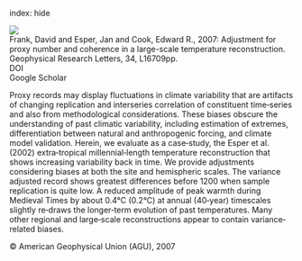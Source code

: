 index: hide

<div class="Citation">
    <div class="Citation-thumb CitationThumb-linked"  data-href="https://doi.org/10.1029/2007gl030571">
      <img src="https://static.claimspace.cloud/climate-study-static/refs/thumbs/5/Frank_et_al_2007-thumb.png" />
    </div>

  <div class="Citation-body">
    <div class="Citation-text">Frank, David and Esper, Jan and Cook, Edward R., 2007: Adjustment for proxy number and coherence in a large-scale temperature reconstruction. <span class="Article-journal">Geophysical Research Letters, </span><span class="Article-volume">34, </span>L16709pp.</div>
    <div class="Citation-links">
      <div class="CitationLink" data-href="https://doi.org/10.1029/2007gl030571">
        <div class="CitationLink-icon CitationLink-Doi"></div>
        <div class="CitationLink-text">DOI</div>
      </div>
      <div class="CitationLink" data-href="https://scholar.google.com/scholar?q=10.1029/2007gl030571">
        <div class="CitationLink-icon CitationLink-Scholar"></div>
        <div class="CitationLink-text">Google Scholar</div>
      </div>
    </div>
  </div>
</div>

Proxy records may display fluctuations in climate variability that are artifacts of changing replication and interseries correlation of constituent time‐series and also from methodological considerations. These biases obscure the understanding of past climatic variability, including estimation of extremes, differentiation between natural and anthropogenic forcing, and climate model validation. Herein, we evaluate as a case‐study, the Esper et al. (2002) extra‐tropical millennial‐length temperature reconstruction that shows increasing variability back in time. We provide adjustments considering biases at both the site and hemispheric scales. The variance adjusted record shows greatest differences before 1200 when sample replication is quite low. A reduced amplitude of peak warmth during Medieval Times by about 0.4°C (0.2°C) at annual (40‐year) timescales slightly re‐draws the longer‐term evolution of past temperatures. Many other regional and large‐scale reconstructions appear to contain variance‐related biases.

<div class="Citation-copy">
&copy; American Geophysical Union (AGU), 2007
</div>